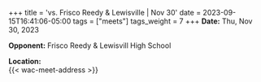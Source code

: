 +++
title = 'vs. Frisco Reedy & Lewisville | Nov 30'
date = 2023-09-15T16:41:06-05:00
tags = ["meets"]
tags_weight = 7
+++
**Date:** Thu, Nov 30, 2023      
 
**Opponent:** Frisco Reedy & Lewisvill High School   

**Location:**  
{{< wac-meet-address >}}  